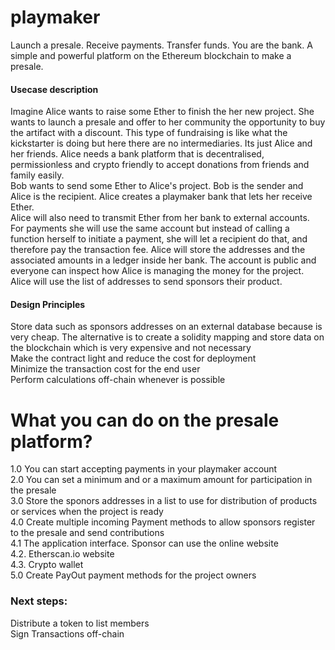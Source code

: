 # playmaker
Launch a presale. Receive payments. Transfer funds. You are the bank. A simple and powerful platform on the Ethereum blockchain to make a presale.</br>
#### Usecase description
Imagine Alice wants to raise some Ether to finish the her new project. She wants to launch a presale and offer to her community the opportunity to buy the artifact with a discount. This type of fundraising is like what the kickstarter is doing but here there are no intermediaries. Its just Alice and her friends. Alice needs a bank platform that is decentralised, permissionless and crypto friendly to accept donations from friends and family easily.</br>
Bob wants to send some Ether to Alice's project. Bob is the sender and Alice is the recipient. Alice creates a playmaker bank that lets her receive Ether.</br>
Alice will also need to transmit Ether from her bank to external accounts. For payments she will use the same account but instead of calling a function herself to initiate a payment, she will let a recipient do that, and therefore pay the transaction fee. Alice will store the addresses and the associated amounts in a ledger inside her bank. The account is public and everyone can inspect how Alice is managing the money for the project.</br>
Alice will use the list of addresses to send sponsors their product. 


#### Design Principles
Store data such as sponsors addresses on an external database because is very cheap. The alternative is to create a solidity mapping and store data on the blockchain which is very expensive and not necessary</br>
Make the contract light and reduce the cost for deployment</br>
Minimize the transaction cost for the end user</br>
Perform calculations off-chain whenever is possible</br>

# What you can do on the presale platform?
1.0 You can start accepting payments in your playmaker account</br>
2.0 You can set a minimum and or a maximum amount for participation in the presale</br>
3.0 Store the sponors addresses in a list to use for distribution of products or services when the project is ready</br>
4.0 Create multiple incoming Payment methods to allow sponsors register to the presale and send contributions</br>
4.1 The application interface. Sponsor can use the online website </br>
4.2. Etherscan.io website</br>
4.3. Crypto wallet</br>
5.0 Create PayOut payment methods for the project owners

### Next steps: 
Distribute a token to list members</br>
Sign Transactions off-chain</br>


